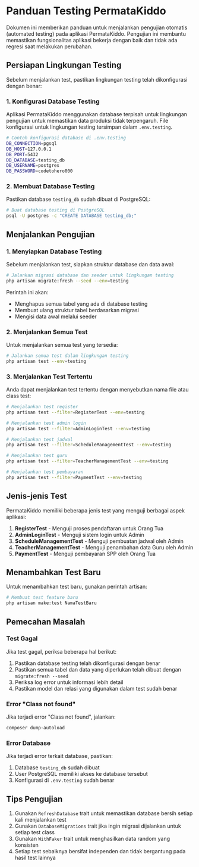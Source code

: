 # Panduan Testing PermataKiddo

Dokumen ini memberikan panduan untuk menjalankan pengujian otomatis (automated testing) pada aplikasi PermataKiddo. Pengujian ini membantu memastikan fungsionalitas aplikasi bekerja dengan baik dan tidak ada regresi saat melakukan perubahan.

## Persiapan Lingkungan Testing

Sebelum menjalankan test, pastikan lingkungan testing telah dikonfigurasi dengan benar:

### 1. Konfigurasi Database Testing

Aplikasi PermataKiddo menggunakan database terpisah untuk lingkungan pengujian untuk memastikan data produksi tidak terpengaruh. File konfigurasi untuk lingkungan testing tersimpan dalam `.env.testing`.

```bash
# Contoh konfigurasi database di .env.testing
DB_CONNECTION=pgsql
DB_HOST=127.0.0.1
DB_PORT=5432
DB_DATABASE=testing_db
DB_USERNAME=postgres
DB_PASSWORD=codetohero000
```

### 2. Membuat Database Testing

Pastikan database `testing_db` sudah dibuat di PostgreSQL:

```bash
# Buat database testing di PostgreSQL
psql -U postgres -c "CREATE DATABASE testing_db;"
```

## Menjalankan Pengujian

### 1. Menyiapkan Database Testing

Sebelum menjalankan test, siapkan struktur database dan data awal:

```bash
# Jalankan migrasi database dan seeder untuk lingkungan testing
php artisan migrate:fresh --seed --env=testing
```

Perintah ini akan:
- Menghapus semua tabel yang ada di database testing
- Membuat ulang struktur tabel berdasarkan migrasi
- Mengisi data awal melalui seeder

### 2. Menjalankan Semua Test

Untuk menjalankan semua test yang tersedia:

```bash
# Jalankan semua test dalam lingkungan testing
php artisan test --env=testing
```

### 3. Menjalankan Test Tertentu

Anda dapat menjalankan test tertentu dengan menyebutkan nama file atau class test:

```bash
# Menjalankan test register
php artisan test --filter=RegisterTest --env=testing

# Menjalankan test admin login
php artisan test --filter=AdminLoginTest --env=testing

# Menjalankan test jadwal
php artisan test --filter=ScheduleManagementTest --env=testing

# Menjalankan test guru
php artisan test --filter=TeacherManagementTest --env=testing

# Menjalankan test pembayaran
php artisan test --filter=PaymentTest --env=testing
```

## Jenis-jenis Test

PermataKiddo memiliki beberapa jenis test yang menguji berbagai aspek aplikasi:

1. **RegisterTest** - Menguji proses pendaftaran untuk Orang Tua
2. **AdminLoginTest** - Menguji sistem login untuk Admin
3. **ScheduleManagementTest** - Menguji pembuatan jadwal oleh Admin
4. **TeacherManagementTest** - Menguji penambahan data Guru oleh Admin
5. **PaymentTest** - Menguji pembayaran SPP oleh Orang Tua

## Menambahkan Test Baru

Untuk menambahkan test baru, gunakan perintah artisan:

```bash
# Membuat test feature baru
php artisan make:test NamaTestBaru
```

## Pemecahan Masalah

### Test Gagal

Jika test gagal, periksa beberapa hal berikut:

1. Pastikan database testing telah dikonfigurasi dengan benar
2. Pastikan semua tabel dan data yang diperlukan telah dibuat dengan `migrate:fresh --seed`
3. Periksa log error untuk informasi lebih detail
4. Pastikan model dan relasi yang digunakan dalam test sudah benar

### Error "Class not found"

Jika terjadi error "Class not found", jalankan:

```bash
composer dump-autoload
```

### Error Database

Jika terjadi error terkait database, pastikan:

1. Database `testing_db` sudah dibuat
2. User PostgreSQL memiliki akses ke database tersebut
3. Konfigurasi di `.env.testing` sudah benar

## Tips Pengujian

1. Gunakan `RefreshDatabase` trait untuk memastikan database bersih setiap kali menjalankan test
2. Gunakan `DatabaseMigrations` trait jika ingin migrasi dijalankan untuk setiap test class
3. Gunakan `WithFaker` trait untuk menghasilkan data random yang konsisten
4. Setiap test sebaiknya bersifat independen dan tidak bergantung pada hasil test lainnya